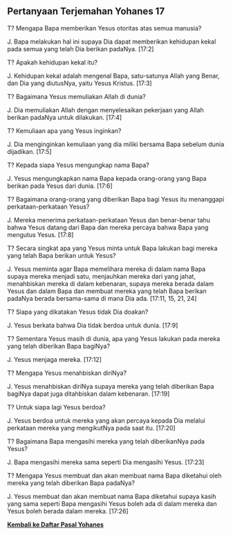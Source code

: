 ## Pertanyaan Terjemahan Yohanes 17 ##

T? Mengapa Bapa memberikan Yesus otoritas atas semua manusia? 

J. Bapa melakukan hal ini supaya Dia dapat memberikan kehidupan kekal pada semua yang telah Dia berikan padaNya. [17:2]

T? Apakah kehidupan kekal itu?

J. Kehidupan kekal adalah mengenal Bapa, satu-satunya Allah yang Benar, dan Dia yang diutusNya, yaitu Yesus Kristus. [17:3]

T? Bagaimana Yesus memuliakan Allah di dunia?

J. Dia memuliakan Allah dengan menyelesaikan pekerjaan yang Allah berikan padaNya untuk dilakukan. [17:4]

T? Kemuliaan apa yang Yesus inginkan?

J. Dia menginginkan kemuliaan yang dia miliki bersama Bapa sebelum dunia dijadikan. [17:5]

T? Kepada siapa Yesus mengungkap nama Bapa?

J. Yesus mengungkapkan nama Bapa kepada orang-orang yang Bapa berikan pada Yesus dari dunia. [17:6]

T? Bagaimana orang-orang yang diberikan Bapa bagi Yesus itu menanggapi perkataan-perkataan Yesus?

J. Mereka menerima perkataan-perkataan Yesus dan benar-benar tahu bahwa Yesus datang dari Bapa dan mereka percaya bahwa Bapa yang mengutus Yesus. [17:8]

T? Secara singkat apa yang Yesus minta untuk Bapa lakukan bagi mereka yang telah Bapa berikan untuk Yesus?

J. Yesus meminta agar Bapa memelihara mereka di dalam nama Bapa supaya mereka menjadi satu, menjauhkan mereka dari yang jahat, menahbiskan mereka di dalam kebenaran, supaya mereka berada dalam Yesus dan dalam Bapa dan membuat mereka yang telah Bapa berikan padaNya berada bersama-sama di mana Dia ada. [17:11, 15, 21, 24]

T? Siapa yang dikatakan Yesus tidak Dia doakan?

J. Yesus berkata bahwa Dia tidak berdoa untuk dunia. [17:9]

T? Sementara Yesus masih di dunia, apa yang Yesus lakukan pada mereka yang telah diberikan Bapa bagiNya?

J. Yesus menjaga mereka. [17:12]

T? Mengapa Yesus menahbiskan diriNya?

J. Yesus menahbiskan diriNya supaya mereka yang telah diberikan Bapa bagiNya dapat juga ditahbiskan dalam kebenaran. [17:19]

T? Untuk siapa lagi Yesus berdoa?

J. Yesus berdoa untuk mereka yang akan percaya kepada Dia melalui perkataan mereka yang mengikutNya pada saat itu. [17:20]

T? Bagaimana Bapa mengasihi mereka yang telah diberikanNya pada Yesus?

J. Bapa mengasihi mereka sama seperti Dia mengasihi Yesus. [17:23]

T? Mengapa Yesus membuat dan akan membuat nama Bapa diketahui oleh mereka yang telah diberikan Bapa padaNya?

J. Yesus membuat dan akan membuat nama Bapa diketahui supaya kasih yang sama seperti Bapa mengasihi Yesus boleh ada di dalam mereka dan Yesus boleh berada dalam mereka. [17:26]

__[Kembali ke Daftar Pasal Yohanes](./)__

